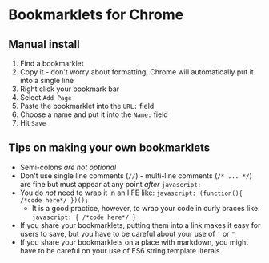 # Bookmarklets for Chrome

## Manual install

1. Find a bookmarklet
1. Copy it - don't worry about formatting, Chrome will automatically put it into a single line
1. Right click your bookmark bar
1. Select `Add Page`
1. Paste the bookmarklet into the `URL:` field
1. Choose a name and put it into the `Name:` field
1. Hit `Save`

## Tips on making your own bookmarklets

* Semi-colons _are not optional_
* Don't use single line comments (`//`) - multi-line comments (`/* ... */`) are fine but must appear at any point _after_ `javascript:`
* You do _not_ need to wrap it in an IIFE like: `javascript: (function(){ /*code here*/ })();`
   * It is a good practice, however, to wrap your code in curly braces like: `javascript: { /*code here*/ }`
* If you share your bookmarklets, putting them into a link makes it easy for users to save, but you have to be careful about your use of `'` or `"`
* If you share your bookmarklets on a place with markdown, you might have to be careful on your use of ES6 string template literals
